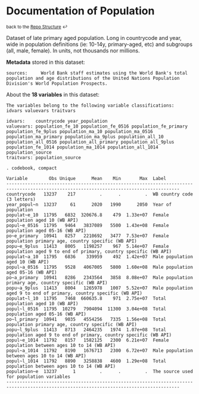 
Documentation of Population
=====================================================================

<sup>back to the [Repo Structure](https://github.com/worldbank/LearningPoverty/blob/master/00_documentation/002_repo_structure/Repo_Structure.md) :leftwards_arrow_with_hook:</sup>

Dataset of late primary aged population. Long in countrycode and year, wide in population definitions (ie: 10-14y, primary-aged, etc) and subgroups (all, male, female). In units, not thousands nor millions.

**Metadata** stored in this dataset:

~~~~
sources:     World Bank staff estimates using the World Bank's total population and age distributions of the United Nations Population Division's World Population Prospects.
~~~~


About the **18 variables** in this dataset:

~~~~
The variables belong to the following variable classifications:
idvars valuevars traitvars

idvars:    countrycode year_population
valuevars: population_fe_10 population_fe_0516 population_fe_primary population_fe_9plus population_ma_10 population_ma_0516 population_ma_primary population_ma_9plus population_all_10 population_all_0516 population_all_primary population_all_9plus population_fe_1014 population_ma_1014 population_all_1014 population_source
traitvars: population_source

. codebook, compact

Variable        Obs Unique      Mean    Min       Max  Label
---------------------------------------------------------------------------------------------------------------------------------------
countrycode   13237    217         .      .         .  WB country code (3 letters)
year_popul~n  13237     61      2020   1990      2050  Year of population
populat~e_10  11795   6832  320676.8    479  1.33e+07  Female population aged 10 (WB API)
popul~e_0516  11795   9464   3837089   5500  1.43e+08  Female population aged 05-16 (WB API)
po~e_primary  10941   8257   2210692   3477  7.53e+07  Female population primary age, country specific (WB API)
popu~e_9plus  11413   8005   1198257    967  5.14e+07  Female population aged 9 to end of primary, country specific (WB API)
populat~a_10  11795   6836    339959    492  1.42e+07  Male population aged 10 (WB API)
popul~a_0516  11795   9528   4067005   5800  1.60e+08  Male population aged 05-16 (WB API)
po~a_primary  10941   8286   2343564   3858  8.08e+07  Male population primary age, country specific (WB API)
popu~a_9plus  11413   8004   1265978   1007  5.52e+07  Male population aged 9 to end of primary, country specific (WB API)
populat~l_10  11795   7468  660635.8    971  2.75e+07  Total population aged 10 (WB API)
popul~l_0516  11795  10279   7904094  11300  3.04e+08  Total population aged 05-16 (WB API)
po~l_primary  10941   9035   4554256   7335  1.56e+08  Total population primary age, country specific (WB API)
popu~l_9plus  11413   8713   2464235   1974  1.07e+08  Total population aged 9 to end of primary, country specific (WB API)
popul~e_1014  11792   8157   1582125   2300  6.21e+07  Female population between ages 10 to 14 (WB API)
popul~a_1014  11792   8190   1676713   2300  6.72e+07  Male population between ages 10 to 14 (WB API)
popul~l_1014  11792   8890   3258838   4600  1.29e+08  Total population between ages 10 to 14 (WB API)
population~e  13237      1         .      .         .  The source used for population variables
---------------------------------------------------------------------------------------------------------------------------------------

~~~~
